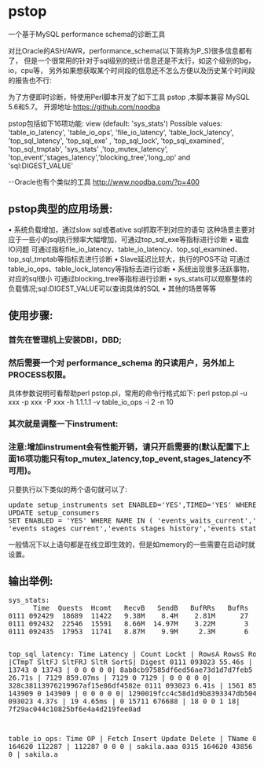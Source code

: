 # pstop
一个基于MySQL performance schema的诊断工具

对比Oracle的ASH/AWR，performance_schema(以下简称为P_S)很多信息都有了，
但是一个很常用的针对于sql级别的统计信息还是不太行，如这个级别的bg，io，cpu等，
另外如果想获取某个时间段的信息还不怎么方便以及历史某个时间段的报告也不行:

为了方便即时诊断，特使用Perl脚本开发了如下工具 pstop ,本脚本兼容 MySQL 5.6和5.7。
开源地址:https://github.com/noodba

pstop包括如下16项功能:
view (default: 'sys_stats')
Possible values: 'table_io_latency', 'table_io_ops', 'file_io_latency‘, 'table_lock_latency', 'top_sql_latency',
'top_sql_exe' , 'top_sql_lock', 'top_sql_examined', 'top_sql_tmptab', 'sys_stats' ,'top_mutex_latency‘, 
'top_event','stages_latency','blocking_tree','long_op' and 'sql:DIGEST_VALUE'

--Oracle也有个类似的工具 http://www.noodba.com/?p=400


<h2>pstop典型的应用场景:</h2>
• 系统负载增加，通过slow sql或者ative sql抓取不到对应的语句 
  这种场景主要对应于一些小的sql执行频率大幅增加，可通过top_sql_exe等指标进行诊断
• 磁盘IO问题
可通过指标file_io_latency、table_io_latency、top_sql_examined、top_sql_tmptab等指标去进行诊断
• Slave延迟比较大，执行的POS不动
可通过table_io_ops、table_lock_latency等指标去进行诊断
• 系统出现很多活跃事物，对应的sql很小
可通过blocking_tree等指标进行诊断
• sys_stats可以观察整体的负载情况;sql:DIGEST_VALUE可以查询具体的SQL
• 其他的场景等等

<h2>使用步骤:</h2>

<h3>首先在管理机上安装DBI，DBD;</h3>

<h3>然后需要一个对 performance_schema  的只读用户，另外加上PROCESS权限。</h3>
具体参数说明可看帮助perl pstop.pl，常用的命令行格式如下:
perl pstop.pl -u xxx -p xxx -P xxx -h 1.1.1.1 -v table_io_ops -i 2 -n 10

<h3>其次就是调整一下instrument:</h3>

<h3>注意:增加instrument会有性能开销，请只开启需要的(默认配置下上面16项功能只有top_mutex_latency,top_event,stages_latency不可用)。</h3>

只要执行以下类似的两个语句就可以了:
<pre>
update setup_instruments set ENABLED='YES',TIMED='YES' WHERE  name like 'wait/%';
UPDATE setup_consumers
SET ENABLED = 'YES' WHERE NAME IN ( 'events_waits_current','events_waits_history',
'events_stages_current','events_stages_history','events_statements_history');
</pre>
一般情况下以上语句都是在线立即生效的，但是如memory的一些需要在启动时就设置。

<h2>输出举例:</h2>
<pre>
sys_stats:
      Time  Quests  Hcomt   RecvB   SendB   BufRRs   BufRs  BufWFs   BufWRs  DtPRs  DtPWs  LogWt   LogWRs   LogWs  LogPWs   LogWB
0111 092429  18689  11422   9.38M    8.4M    2.81M      27       0    1.32W      0      0      0       2K    1602       0   1.75M
0111 092432  22546  15591   8.66M  14.97M    3.22M       3       0    6.01W      0      0      0    5.76K    2624       0   3.88M
0111 092435  17953  11741   8.87M    9.9M     2.3M       6       0    4.43W      0      1      0    3.98K    1737       0   2.62M

top_sql_latency:
      Time   Latency |   Count   Lockt |   RowsA   RowsS   RowsE |CTmpT  SltFJ SltFRJ   SltR  SortS|                           Digest
0111 093023   55.46s |   13743    1.4s |   13743       0   13743 |    0      0      0      0      0| 8ab8cb97585df6ed56ae73d1d7d7feb5
0111 093023   26.71s |    7129 859.07ms |    7129       0    7129 |    0      0      0      0      0| 328c38113976219967af15e86df4582e
0111 093023    6.41s |    1561 85.72ms |  143909       0  143909 |    0      0      0      0      0| 1290019fcc4c58d1d9b8393347db504a
0111 093023    4.37s |      19  4.65ms |       0   15711  676688 |   18      0      0      1     18| 7f29ac044c10825bf6e4a4d219fee0ad

table_io_ops:
      Time              OP |          Fetch         Insert         Update         Delete |  TName 
0315 164620         112287 |         112287              0              0              0 |  sakila.aaa 
0315 164620          43856 |              0          43856              0              0 |  sakila.a 
</pre>
